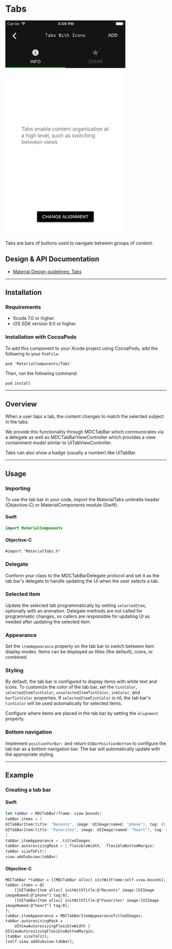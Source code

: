 <!--docs:
title: "Tabs"
layout: detail
section: components
excerpt: "Tabs make it easy to explore and switch between different views."
iconId: tabs
path: /catalog/tabs/
-->

# Tabs

<div class="article__asset article__asset--screenshot">
  <img src="docs/assets/tabs.png" alt="Tabs" width="375">
</div>

Tabs are bars of buttons used to navigate between groups of content.

## Design & API Documentation

<ul class="icon-list">
  <li class="icon-list-item icon-list-item--spec"><a href="https://material.io/guidelines/components/tabs.html">Material Design guidelines: Tabs</a></li>
</ul>

- - -

## Installation

### Requirements

- Xcode 7.0 or higher.
- iOS SDK version 9.0 or higher.

### Installation with CocoaPods

To add this component to your Xcode project using CocoaPods, add the
following to your `Podfile`:

```
pod 'MaterialComponents/Tabs'
```
<!--{: .code-renderer.code-renderer--install }-->

Then, run the following command:

``` bash
pod install
```

- - -

## Overview

When a user taps a tab, the content changes to match the selected subject in the tabs.

We provide this functionality through MDCTabBar which communicates via a delegate as well as
MDCTabBarViewController which provides a view containment model similar to UITabViewController.

Tabs can also show a badge (usually a number) like UITabBar.

- - -

## Usage

### Importing

To use the tab bar in your code, import the MaterialTabs umbrella header (Objective-C) or MaterialComponents module (Swift).

<!--<div class="material-code-render" markdown="1">-->
#### Swift

``` swift
import MaterialComponents
```

#### Objective-C

``` objc
#import "MaterialTabs.h"
```

<!--</div>-->

### Delegate

Conform your class to the MDCTabBarDelegate protocol and set it as the tab bar's delegate to handle updating the UI when the user selects a tab.

### Selected item

Update the selected tab programmatically by setting `selectedItem`, optionally with an animation. Delegate methods are not called for programmatic changes, so callers are responsible for updating UI as needed after updating the selected item.

### Appearance

Set the `itemAppearance` property on the tab bar to switch between item display modes. Items can be displayed as titles (the default), icons, or combined.

### Styling

By default, the tab bar is configured to display items with white text and icons. To customize the color of the tab bar, set the `tintColor`, `selectedItemTintColor`, `unselectedItemTintColor`, `inkColor`, and `barTintColor` properties. If `selectedItemTintColor` is nil, the tab bar's `tintColor` will be used automatically for selected items.

Configure where items are placed in the tab bar by setting the `alignment` property.

### Bottom navigation

Implement `positionForBar:` and return `UIBarPositionBottom` to configure the tab bar as a bottom
navigation bar. The bar will automatically update with the appropriate styling.

- - -

## Example

### Creating a tab bar

<!--<div class="material-code-render" markdown="1">-->
#### Swift

``` swift
let tabBar = MDCTabBar(frame: view.bounds)
tabBar.items = [
UITabBarItem(title: "Recents", image: UIImage(named: "phone"), tag: 0),
UITabBarItem(title: "Favorites", image: UIImage(named: "heart"), tag: 0),
]
tabBar.itemAppearance = .titledImages
tabBar.autoresizingMask = [.flexibleWidth, .flexibleBottomMargin]
tabBar.sizeToFit()
view.addSubview(tabBar)
```

#### Objective-C

``` objc
MDCTabBar *tabBar = [[MDCTabBar alloc] initWitFrame:self.view.bounds];
tabBar.items = @[
    [[UITabBarItem alloc] initWithTitle:@"Recents" image:[UIImage imageNamed:@"phone"] tag:0],
    [[UITabBarItem alloc] initWithTitle:@"Favorites" image:[UIImage imageNamed:@"heart"] tag:0],
];
tabBar.itemAppearance = MDCTabBarItemAppearanceTitledImages;
tabBar.autoresizingMask =
    UIViewAutoresizingFlexibleWidth | UIViewAutoresizingFlexibleBottomMargin;
[tabBar sizeToFit];
[self.view addSubview:tabBar];
```

<!--</div>-->

